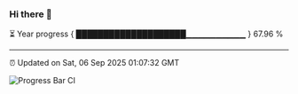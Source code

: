 ### Hi there 👋

⏳ Year progress { ████████████████████▁▁▁▁▁▁▁▁▁▁ } 67.96 %

---

⏰ Updated on Sat, 06 Sep 2025 01:07:32 GMT

![Progress Bar CI](https://github.com/liununu/liununu/workflows/Progress%20Bar%20CI/badge.svg)
